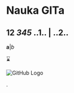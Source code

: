 # Nauka GITa
**12** *345*
..1.. | ..2..
---------------
**a**|*b*

:hourglass:


![GitHub Logo](https://octodex.github.com/grinchtocat.png)



.
